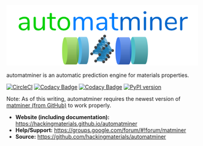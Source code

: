 <img src="./docs/source/_static/logo_lowres.png" alt="logo" width="500"/>

automatminer is an automatic prediction engine for materials properties.

[![CircleCI](https://img.shields.io/circleci/project/github/hackingmaterials/automatminer/master.svg)](https://circleci.com/gh/hackingmaterials/automatminer)
[![Codacy Badge](https://img.shields.io/codacy/grade/aa63dd7aa85e480bbe0e924a02ad1540.svg)](https://www.codacy.com/app/ardunn/automatminer)
[![Codacy Badge](https://img.shields.io/codacy/coverage/aa63dd7aa85e480bbe0e924a02ad1540.svg?colorB=brightgreen)](https://www.codacy.com/app/ardunn/automatminer)
[![PyPI version](https://img.shields.io/pypi/v/automatminer.svg?colorB=blue)](https://pypi.org/project/automatminer/)

Note: As of this writing, automatminer requires the newest version of [matminer (from GitHub)](https://github.com/hackingmaterials/matminer) to work properly. 

- **Website (including documentation):** <https://hackingmaterials.github.io/automatminer>
- **Help/Support:** <https://groups.google.com/forum/#!forum/matminer>
- **Source:** <https://github.com/hackingmaterials/automatminer>
